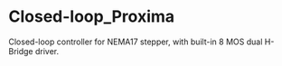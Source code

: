 # Closed-loop_Proxima
Closed-loop controller for NEMA17 stepper, with built-in 8 MOS dual H-Bridge driver.
